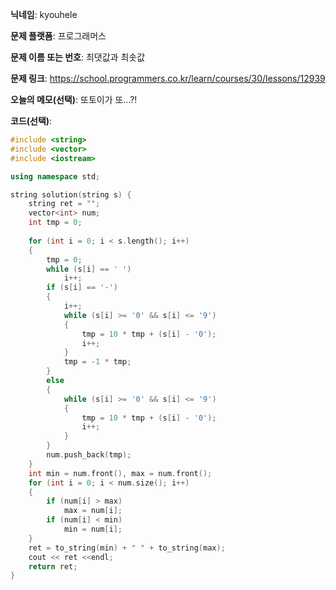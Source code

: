 **닉네임**: kyouhele

**문제 플랫폼**: 프로그래머스

**문제 이름 또는 번호**: 최댓값과 최솟값

**문제 링크**: https://school.programmers.co.kr/learn/courses/30/lessons/12939

**오늘의 메모(선택)**: 또토이가 또...?!

**코드(선택)**:

``` c++
#include <string>
#include <vector>
#include <iostream>

using namespace std;

string solution(string s) {
    string ret = "";
    vector<int> num;
    int tmp = 0;
    
    for (int i = 0; i < s.length(); i++)
    {
        tmp = 0;
        while (s[i] == ' ')
            i++;
        if (s[i] == '-')
        {
            i++;
            while (s[i] >= '0' && s[i] <= '9')
            {
                tmp = 10 * tmp + (s[i] - '0');
                i++;
            }
            tmp = -1 * tmp;
        }
        else
        {
            while (s[i] >= '0' && s[i] <= '9')
            {
                tmp = 10 * tmp + (s[i] - '0');
                i++;
            }
        }
        num.push_back(tmp);
    }
    int min = num.front(), max = num.front();
    for (int i = 0; i < num.size(); i++)
    {
        if (num[i] > max)
            max = num[i];
        if (num[i] < min)
            min = num[i];
    }
    ret = to_string(min) + " " + to_string(max);
    cout << ret <<endl;
    return ret;
}
```

